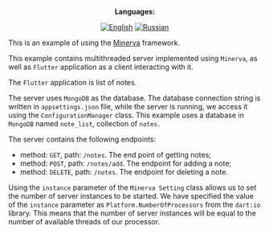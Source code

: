  <div align="center">

**Languages:**
  
[![English](https://img.shields.io/badge/Language-English-blue?style=?style=flat-square)](README.md)
[![Russian](https://img.shields.io/badge/Language-Russian-blue?style=?style=flat-square)](README.ru.md)

</div>

This is an example of using the [Minerva](https://github.com/GlebBatykov/minerva) framework.

This example contains multithreaded server implemented using `Minerva`, as well as `Flutter` application as a client interacting with it.

The `Flutter` application is list of notes.

The server uses `MongoDB` as the database. The database connection string is written in `appsettings.json` file, while the server is running, we access it using the `ConfigurationManager` class. This example uses a database in `MongoDB` named `note_list`, collection of `notes`.

The server contains the following endpoints:

- method: `GET`, path: `/notes`. The end point of getting notes;
- method: `POST`, path: `/notes/add`. The endpoint for adding a note;
- method: `DELETE`, path: `/notes`. The endpoint for deleting a note.

Using the `instance` parameter of the `Minerva Setting` class allows us to set the number of server instances to be started. We have specified the value of the `instance` parameter as `Platform.NumberOfProcessors` from the `dart:io` library. This means that the number of server instances will be equal to the number of available threads of our processor.
